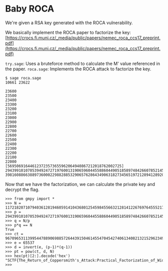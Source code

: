 Baby ROCA
=========

We're given a RSA key generated with the ROCA vulnerability.

We basically implement the ROCA paper to factorize the key: [https://crocs.fi.muni.cz/_media/public/papers/nemec_roca_ccs17_preprint.pdf](https://crocs.fi.muni.cz/_media/public/papers/nemec_roca_ccs17_preprint.pdf)

`try.sage`: Uses a bruteforce method to calculate the M' value referenced in the paper.
`roca.sage`: Implements the ROCA attack to factorize the key.

```
$ sage roca.sage
10661 23622

23600
23500
23400
23300
23200
23100
23000
22900
22800
22700
22600
22500
22400
22300
22200
22100
22000
[569506916446123723573655962064940867212018762002725]
29439910107053949247271976001319065960445588604490518589748426607852145425895222330958312263989336571873068530669910950281213189 39816088663889736000229882885329065762864349063182734565197212894128920780516039882105909916949016799206442320718930493066884851
```

Now that we have the factorization, we can calculate the private key and decrypt the flag.

```
>>> from gmpy import *
>>> N = 1172182071079403612819460591410436801254598455663212814122676976455521772943555586683995840410187689112480076452984704299817334381387842689748983063082229411869124571739688203711476164271691372368112347398301683214529319606705993490175490698699529245499839
>>> p = 29439910107053949247271976001319065960445588604490518589748426607852145425895222330958312263989336571873068530669910950281213189
>>> q = N/p
>>> p*q == N
True
>>> ct = 96709653113995447889069885726443915046145547045427406134082132152962349037010518017639393742816031781412745607010844837880349981090661985056562860660785120635366505165304951707783486361394735014070003093699368800709707494646119350233428007131415663152801
>>> e = 65537
>>> d = invert(e, (p-1)*(q-1))
>>> pt = pow(ct, d, N)
>>> hex(pt)[2:].decode('hex')
"SCTF{The_Return_of_Coppersmith's_Attack:Practical_Factorization_of_Widely_Used_RSA_Moduli}"
>>>
```
